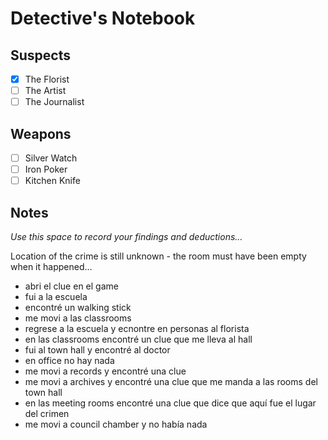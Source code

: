 # Detective's Notebook

## Suspects
- [X] The Florist
- [ ] The Artist
- [ ] The Journalist

## Weapons
- [ ] Silver Watch
- [ ] Iron Poker
- [ ] Kitchen Knife

## Notes
*Use this space to record your findings and deductions...*

Location of the crime is still unknown - the room must have been empty when it happened…


- abri el clue en el game
- fui a la escuela
- encontré un walking stick 
- me movi a las classrooms 
- regrese a la escuela y ecnontre en personas al florista
- en las classrooms encontré un clue que me lleva al hall 
- fui al town hall y encontré al doctor 
- en office no hay nada 
- me movi a records y encontré una clue
- me movi a archives y encontré una clue que me manda a las rooms del town hall
- en las meeting rooms encontré una clue que dice que aquí fue el lugar del crimen 
- me movi a council chamber y no había nada 